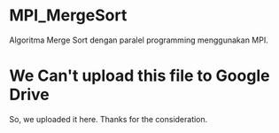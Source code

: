 # MPI_MergeSort
Algoritma Merge Sort dengan paralel programming menggunakan MPI.

# We Can't upload this file to Google Drive
So, we uploaded it here.
Thanks for the consideration.
